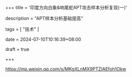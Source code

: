 +++
title = '印度方向白象&响尾蛇APT攻击样本分析复现(一)'

description = "APT样本分析基础提高"

tags = [ "技术" ]

date = 2024-07-10T10:16:39+08:00

draft = true

+++

https://mp.weixin.qq.com/s/MKgXLnMX9PTZIAEfoh1Okw
